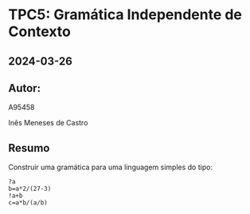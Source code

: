 # TPC5: Gramática Independente de Contexto
## 2024-03-26
## Autor:
A95458

Inês Meneses de Castro

## Resumo

Construir uma gramática para uma linguagem simples do tipo:

```
?a 
b=a*2/(27-3)
!a+b
c=a*b/(a/b)
```

